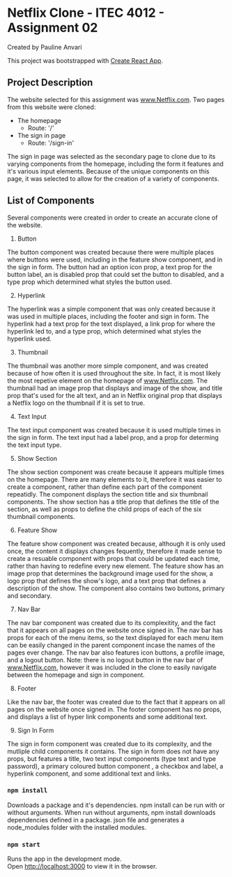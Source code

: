 # Netflix Clone - ITEC 4012 - Assignment 02
Created by Pauline Anvari

This project was bootstrapped with [Create React App](https://github.com/facebook/create-react-app).

## Project Description
The website selected for this assignment was www.Netflix.com. Two pages from this website were cloned:

- The homepage
  - Route: '/'
- The sign in page
  - Route: '/sign-in'
 
 The sign in page was selected as the secondary page to clone due to its varying components from the homepage, including the form it features and it's various input elements. Because of the unique components on this page, it was selected to allow for the creation of a variety of components.

## List of Components
Several components were created in order to create an accurate clone of the website.
1. Button

The button component was created because there were multiple places where buttons were used, including in the feature show component, and in the sign in form. The button had an option icon prop, a text prop for the button label, an is disabled prop that could set the button to disabled, and a type prop which determined what styles the button used.

2. Hyperlink

The hyperlink was a simple component that was only created because it was used in multiple places, including the footer and sign in form. The hyperlink had a text prop for the text displayed, a link prop for where the hyperlink led to, and a type prop, which determined what styles the hyperlink used.

3. Thumbnail

The thumbnail was another more simple component, and was created because of how often it is used throughout the site. In fact, it is most likely the most repetive element on the homepage of www.Netflix.com. The thumbnail had an image prop that displays and image of the show, and title prop that's used for the alt text, and an in Netflix original prop that displays a Netflix logo on the thumbnail if it is set to true.

4. Text Input

The text input component was created because it is used multiple times in the sign in form. The text input had a label prop, and a prop for determing the text input type.

5. Show Section

The show section component was create because it appears multiple times on the homepage. There are many elements to it, therefore it was easier to create a component, rather than define each part of the component repeatidly. The component displays the section title and six thumbnail components. The show section has a title prop that defines the title of the section, as well as props to define the child props of each of the six thumbnail components.

6. Feature Show

The feature show component was created because, although it is only used once, the content it displays changes fequently, therefore it made sense to create a resuable component with props that could be updated each time, rather than having to redefine every new element. The feature show has an image prop that determines the background image used for the show, a logo prop that defines the show's logo, and a text prop that defines a description of the show. The component also contains two buttons, primary and secondary.

7. Nav Bar

The nav bar component was created due to its complexitity, and the fact that it appears on all pages on the website once signed in. The nav bar has props for each of the menu items, so the text displayed for each menu item can be easily changed in the parent component incase the names of the pages ever change. The nav bar also features icon buttons, a profile image, and a logout button. Note: there is no logout button in the nav bar of www.Netflix.com, however it was included in the clone to easily navigate between the homepage and sign in component.

8. Footer

Like the nav bar, the footer was created due to the fact that it appears on all pages on the website once signed in. The footer component has no props, and displays a list of hyper link components and some additional text.

9. Sign In Form

The sign in form component was created due to its complexity, and the mutliple child components it contains. The sign in form does not have any props, but features a title, two text input components (type text and type password), a primary coloured button component , a checkbox and label, a hyperlink component, and some additional text and links.

### `npm install`
Downloads a package and it's dependencies. npm install can be run with or without arguments. When run without arguments, npm install downloads dependencies defined in a package. json file and generates a node_modules folder with the installed modules.

### `npm start`

Runs the app in the development mode.\
Open [http://localhost:3000](http://localhost:3000) to view it in the browser.
